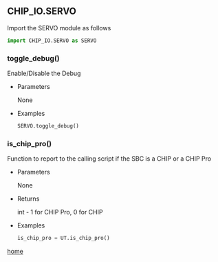 ## CHIP_IO.SERVO
Import the SERVO module as follows

  ```python
  import CHIP_IO.SERVO as SERVO
  ```

### toggle_debug()
Enable/Disable the Debug

* Parameters
  
  None

* Examples

  ```python
  SERVO.toggle_debug()
  ```

### is_chip_pro()
Function to report to the calling script if the SBC is a CHIP or a CHIP Pro

* Parameters
  
  None

* Returns

  int - 1 for CHIP Pro, 0 for CHIP

* Examples

  ```python
  is_chip_pro = UT.is_chip_pro()
  ```

[home](./index.md)
